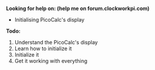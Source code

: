 **Looking for help on: (help me on forum.clockworkpi.com)**
- Initialising PicoCalc's display

**Todo:**
1. Understand the PicoCalc's display
2. Learn how to initialize it
3. Initialize it
4. Get it working with everything
